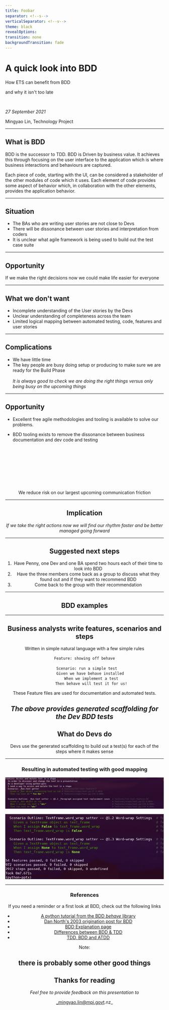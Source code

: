 ```yaml
---
title: Foobar
separator: <!--s-->
verticalSeparator: <!--v-->
theme: black
revealOptions:
transition: none
backgroundTransition: fade
---
```


# A quick look into BDD

How ETS can benefit from BDD

and why it isn't too late

<br />

_27 September 2021_
<br />
<tfoot align="left"> Mingyao Lin, Technology Project </tfoot>

---

## What is BDD

BDD is the successor to TDD. BDD is Driven by business value.
It achieves this through focusing on the user interface to the application which is where business interactions and behaviours are captured.

Each piece of code, starting with the UI, can be considered a stakeholder of the other modules of code which it uses. Each element of code provides some aspect of behavior which, in collaboration with the other elements, provides the application behavior.

---

## Situation

- The BAs who are writing user stories are not close to Devs
- There will be dissonance between user stories and interpretation from coders
- It is unclear what agile framework is being used to build out the test case suite

---

## Opportunity

If we make the right decisions now we could make life easier for everyone

---

## What we don't want

- Incomplete understanding of the User stories by the Devs
- Unclear understanding of completeness across the team
- Limited logical mapping between automated testing, code, features and user stories

---

## Complications

- We have little time
- The key people are busy doing setup or producing to make sure we are ready for the Build Phase
<br>  </br>
_It is always good to check we are doing the right things versus only being busy on the upcoming things_

---
## Opportunity

- Excellent free agile methodologies and tooling is available to solve our problems.

- BDD tooling exists to remove the dissonance between business documentation and dev code and testing

<section style="text-align: center;">

<br></br>
<br>  </br>
<br></br>
<br>  </br>
We reduce risk on our largest upcoming communication friction

---
## Implication

_If we take the right actions now we will find our rhythm faster and be better managed going forward_


---
## Suggested next steps

1. Have Penny, one Dev and one BA spend two hours each of their time to look into BDD
1. Have the three members come back as a group to discuss what they found out and if they want to recommend BDD
1. Come back to the group with their recommendation

---

## BDD examples

---

## Business analysts write features, scenarios and steps
Written in simple natural language with a few simple rules

```gherkin
Feature: showing off behave

  Scenario: run a simple test
     Given we have behave installed
      When we implement a test
      Then behave will test it for us!
```

These Feature files are used for documentation and automated tests.

_The above provides generated scaffolding for the Dev BDD tests_
---
## What do Devs do
Devs use the generated scaffolding to build out a test(s) for each of the steps where it makes sense


---

### Resulting in automated testing with good mapping

![Testing results](./result1.png)

![Test Report result 2](./result2.png)

---

### References

If you need a reminder or a first look at BDD, check out the following links

- [A python tutorial from the BDD _behave_ library](https://behave.readthedocs.io/en/stable/tutorial.html)
- [Dan North's 2003 origination post for BDD](https://dannorth.net/introducing-bdd/)
- [BDD Explanation page](https://behave.readthedocs.io/en/stable/philosophy.html)
- [Differences between BDD & TDD](https://cucumber.io/blog/bdd/bdd-vs-tdd/)
- [TDD, BDD and ATDD](https://www.browserstack.com/guide/tdd-vs-bdd-vs-atdd)

Note: 

there is probably some other good things
---

# Thanks for reading

_Feel free to provide feedback on this presentation to_

_mingyao.lin@mpi.govt.nz_
